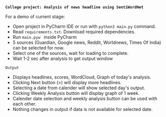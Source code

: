 **`College project: Analysis of news headline using SentiWordNet`**


For a demo of current stage: 
- Open project in PyCharm IDE or run with `python3 main.py` command.
- Read `requirements.txt`. Download required dependencies. 
- Run `main.pyw ` inside PyCharm
- 5 sources (Guardian, Google news, Reddit, Worldnews,
Times Of India) can be selected for now.
- Select one of the sources, wait for loading to complete.
- Wait 1-2 sec after analysis to get output window

`Output`
- Displays headlines, scores, WordCloud, Graph of today's analysis.
- Clicking Next button (>) will display more headlines.
- Selecting a date from calender will show selected day's output.
- Clicking Weekly Analysis button will display graph of 1 week.
- Calender date selection and weekly analysis button can be used with each other.
- Nothing changes in output if data is not available for selected date.